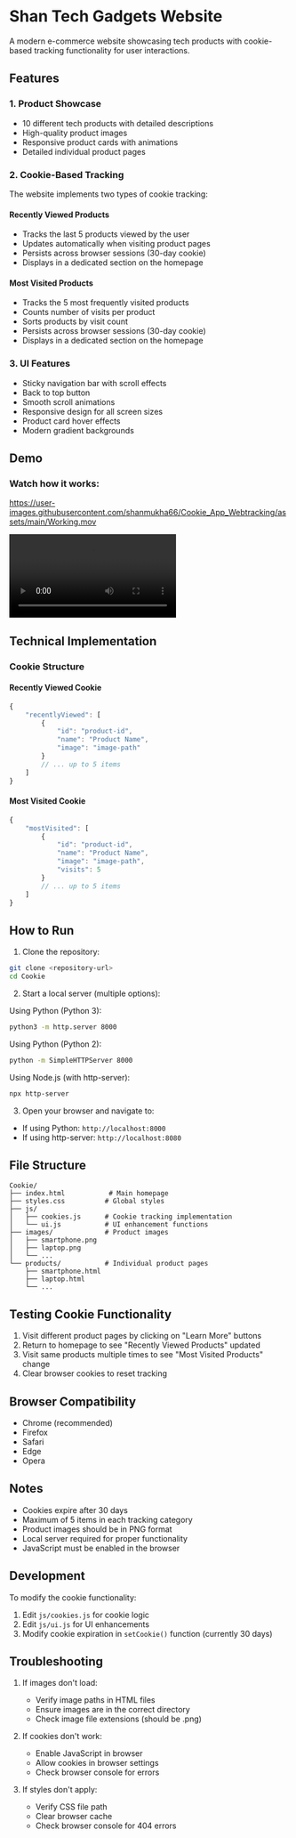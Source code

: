 # Shan Tech Gadgets Website

A modern e-commerce website showcasing tech products with cookie-based tracking functionality for user interactions.

## Features

### 1. Product Showcase
- 10 different tech products with detailed descriptions
- High-quality product images
- Responsive product cards with animations
- Detailed individual product pages

### 2. Cookie-Based Tracking
The website implements two types of cookie tracking:

#### Recently Viewed Products
- Tracks the last 5 products viewed by the user
- Updates automatically when visiting product pages
- Persists across browser sessions (30-day cookie)
- Displays in a dedicated section on the homepage

#### Most Visited Products
- Tracks the 5 most frequently visited products
- Counts number of visits per product
- Sorts products by visit count
- Persists across browser sessions (30-day cookie)
- Displays in a dedicated section on the homepage

### 3. UI Features
- Sticky navigation bar with scroll effects
- Back to top button
- Smooth scroll animations
- Responsive design for all screen sizes
- Product card hover effects
- Modern gradient backgrounds

## Demo

### Watch how it works:

https://user-images.githubusercontent.com/shanmukha66/Cookie_App_Webtracking/assets/main/Working.mov

<video src="Working.mov" controls title="Demo Video"></video>

## Technical Implementation

### Cookie Structure

#### Recently Viewed Cookie
```javascript
{
    "recentlyViewed": [
        {
            "id": "product-id",
            "name": "Product Name",
            "image": "image-path"
        }
        // ... up to 5 items
    ]
}
```

#### Most Visited Cookie
```javascript
{
    "mostVisited": [
        {
            "id": "product-id",
            "name": "Product Name",
            "image": "image-path",
            "visits": 5
        }
        // ... up to 5 items
    ]
}
```

## How to Run

1. Clone the repository:
```bash
git clone <repository-url>
cd Cookie
```

2. Start a local server (multiple options):

Using Python (Python 3):
```bash
python3 -m http.server 8000
```

Using Python (Python 2):
```bash
python -m SimpleHTTPServer 8000
```

Using Node.js (with http-server):
```bash
npx http-server
```

3. Open your browser and navigate to:
- If using Python: `http://localhost:8000`
- If using http-server: `http://localhost:8080`

## File Structure
```
Cookie/
├── index.html           # Main homepage
├── styles.css          # Global styles
├── js/
│   ├── cookies.js      # Cookie tracking implementation
│   └── ui.js           # UI enhancement functions
├── images/             # Product images
│   ├── smartphone.png
│   ├── laptop.png
│   └── ...
└── products/           # Individual product pages
    ├── smartphone.html
    ├── laptop.html
    └── ...
```

## Testing Cookie Functionality

1. Visit different product pages by clicking on "Learn More" buttons
2. Return to homepage to see "Recently Viewed Products" updated
3. Visit same products multiple times to see "Most Visited Products" change
4. Clear browser cookies to reset tracking

## Browser Compatibility

- Chrome (recommended)
- Firefox
- Safari
- Edge
- Opera

## Notes

- Cookies expire after 30 days
- Maximum of 5 items in each tracking category
- Product images should be in PNG format
- Local server required for proper functionality
- JavaScript must be enabled in the browser

## Development

To modify the cookie functionality:
1. Edit `js/cookies.js` for cookie logic
2. Edit `js/ui.js` for UI enhancements
3. Modify cookie expiration in `setCookie()` function (currently 30 days)

## Troubleshooting

1. If images don't load:
   - Verify image paths in HTML files
   - Ensure images are in the correct directory
   - Check image file extensions (should be .png)

2. If cookies don't work:
   - Enable JavaScript in browser
   - Allow cookies in browser settings
   - Check browser console for errors

3. If styles don't apply:
   - Verify CSS file path
   - Clear browser cache
   - Check browser console for 404 errors 